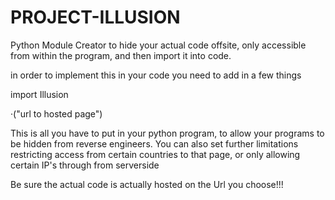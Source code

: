 # PROJECT-ILLUSION
Python Module Creator to hide your actual code offsite, only accessible from within the program, and then import it into code.

in order to implement this in your code you need to add in a few things

import Illusion

·("url to hosted page")


This is all you have to put in your python program, to allow your programs to be hidden from reverse engineers. You can also set further limitations restricting access from certain countries to that page, or only allowing certain IP's through from serverside

Be sure the actual code is actually hosted on the Url you choose!!!
